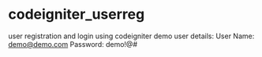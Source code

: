 # codeigniter_userreg
user registration and login using codeigniter
demo user details:
User Name: demo@demo.com
Password: demo!@#

